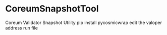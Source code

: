 # CoreumSnapshotTool
Coreum Validator Snapshot Utility
pip install pycosmicwrap
edit the valoper address
run file
